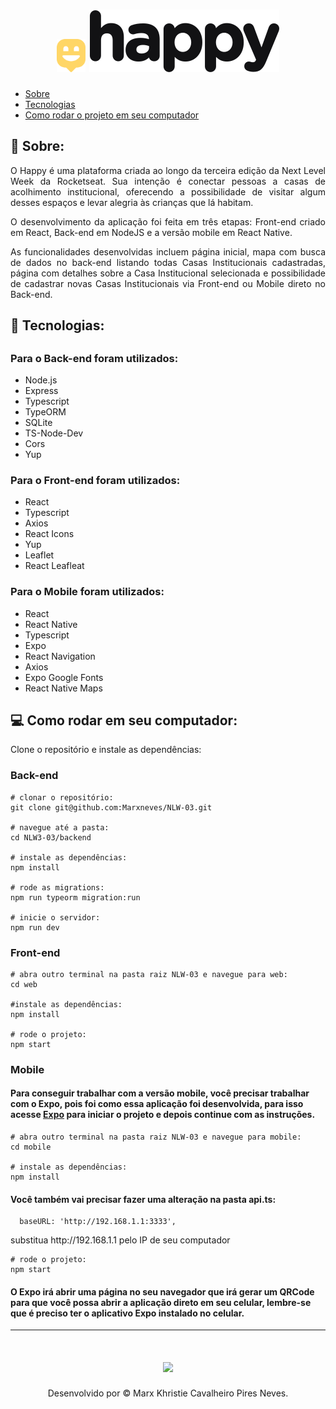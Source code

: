 <h1 align="center">
  <img width=46 src='web/src/images/Group 17.svg'>
  <img src='web/src/images/logo-preto.svg'>
</h1>
<ul>
<li><a href="#sobre"> Sobre</a></li>
<li><a href="#tecno"> Tecnologias</a></li>
<li><a href="#run"> Como rodar o projeto em seu computador </a></li>
</ul>

<h2 id="sobre">
📜 Sobre:
</h2>
<p align="justify">
O Happy é uma plataforma criada ao longo da terceira edição da Next Level Week da Rocketseat. Sua intenção é conectar pessoas a casas de acolhimento institucional, oferecendo a possibilidade de visitar algum desses espaços e levar alegria às crianças que lá habitam.
</p>
<p align="justify">
O desenvolvimento da aplicação foi feita em três etapas: Front-end criado em React, Back-end em NodeJS e a versão mobile em React Native.
</p>
<p align="justify">
As funcionalidades desenvolvidas incluem página inicial, mapa com busca de dados no back-end listando todas Casas Institucionais cadastradas, página com detalhes sobre a Casa Institucional selecionada e possibilidade de cadastrar novas Casas Institucionais via Front-end ou Mobile direto no Back-end.
</p>

<h2 id="tecno">
🚀 Tecnologias:
<h2>

<h3> Para o Back-end foram utilizados: </h3>
<ul>
<li>Node.js</li>
<li>Express</li>
<li>Typescript</li>
<li>TypeORM</li>
<li>SQLite</li>
<li>TS-Node-Dev</li>
<li>Cors</li>
<li>Yup</li>
</ul>

<h3> Para o Front-end foram utilizados: </h3>
<ul>
<li>React</li>
<li>Typescript</li>
<li>Axios</li>
<li>React Icons</li>
<li>Yup</li>
<li>Leaflet</li>
<li>React Leafleat</li>
</ul>

<h3> Para o Mobile foram utilizados: </h3>
<ul>
<li>React</li>
<li>React Native</li>
<li>Typescript</li>
<li>Expo</li>
<li>React Navigation</li>
<li>Axios</li>
<li>Expo Google Fonts</li>
<li>React Native Maps</li>
</ul>

<h2 id="run">
💻 Como rodar em seu computador:
</h2>

<p>
Clone o repositório e instale as dependências:
</p>

<h3> Back-end </h3>

```
# clonar o repositório:
git clone git@github.com:Marxneves/NLW-03.git

# navegue até a pasta:
cd NLW3-03/backend

# instale as dependências:
npm install

# rode as migrations:
npm run typeorm migration:run

# inicie o servidor:
npm run dev
```

<h3> Front-end </h3>

```
# abra outro terminal na pasta raiz NLW-03 e navegue para web:
cd web

#instale as dependências:
npm install

# rode o projeto:
npm start
```
<h3> Mobile </h3>

<h4> Para conseguir trabalhar com a versão mobile, você precisar trabalhar com o Expo, pois foi como essa aplicação foi desenvolvida, para isso acesse <a href="https://expo.io/learn">Expo</a> para iniciar o projeto e depois continue com as instruções.</h4>

```
# abra outro terminal na pasta raiz NLW-03 e navegue para mobile:
cd mobile

# instale as dependências:
npm install

```
<h4> Você também vai precisar fazer uma alteração na pasta api.ts: </h4>

```
  baseURL: 'http://192.168.1.1:3333',
```
<p> substitua http://192.168.1.1 pelo IP de seu computador </p>

```
# rode o projeto:
npm start
```

<h4> O Expo irá abrir uma página no seu navegador que irá gerar um QRCode para que você possa abrir a aplicação direto em seu celular, lembre-se que é preciso ter o aplicativo Expo instalado no celular. </h4>

------------

<h1 align="center">
 <img src='web/src/images/funcionamentoHappy.gif'>
</h1>

<p align="center"> Desenvolvido por © Marx Khristie Cavalheiro Pires Neves. </p>